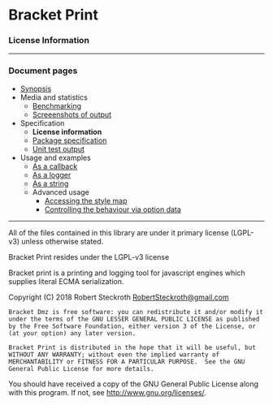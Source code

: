 # Bracket Print
### License Information

---
### Document pages
* [Synopsis](https://github.com/restarian/bracket_print/blob/master/docs/synopsis.md)
* Media and statistics
  * [Benchmarking](https://github.com/restarian/bracket_print/blob/master/docs/media_and_statistics/benchmarking.md)
  * [Screeenshots of output](https://github.com/restarian/bracket_print/blob/master/docs/media_and_statistics/screeenshots_of_output.md)
* Specification
  * **License information**
  * [Package specification](https://github.com/restarian/bracket_print/blob/master/docs/specification/package_specification.md)
  * [Unit test output](https://github.com/restarian/bracket_print/blob/master/docs/specification/unit_test_output.md)
* Usage and examples
  * [As a callback](https://github.com/restarian/bracket_print/blob/master/docs/usage_and_examples/as_a_callback.md)
  * [As a logger](https://github.com/restarian/bracket_print/blob/master/docs/usage_and_examples/as_a_logger.md)
  * [As a string](https://github.com/restarian/bracket_print/blob/master/docs/usage_and_examples/as_a_string.md)
  * Advanced usage
    * [Accessing the style map](https://github.com/restarian/bracket_print/blob/master/docs/usage_and_examples/advanced_usage/accessing_the_style_map.md)
    * [Controlling the behaviour via option data](https://github.com/restarian/bracket_print/blob/master/docs/usage_and_examples/advanced_usage/controlling_the_behaviour_via_option_data.md)

---

All of the files contained in this library are under it primary license (LGPL-v3) unless otherwise stated.

 Bracket Print resides under the LGPL-v3 license

 Bracket print is a printing and logging tool for javascript engines which supplies literal ECMA serialization.

 Copyright (C) 2018 Robert Steckroth [<RobertSteckroth@gmail.com>](mailto:RobertSteckroth@gmail.com)

	Bracket Dmz is free software: you can redistribute it and/or modify it under the terms of the GNU LESSER GENERAL PUBLIC LICENSE as published by the Free Software Foundation, either version 3 of the License, or (at your option) any later version.

	Bracket Print is distributed in the hope that it will be useful, but WITHOUT ANY WARRANTY; without even the implied warranty of MERCHANTABILITY or FITNESS FOR A PARTICULAR PURPOSE.  See the GNU General Public License for more details.  

You should have received a copy of the GNU General Public License along with this program.  If not, see <http://www.gnu.org/licenses/>.

